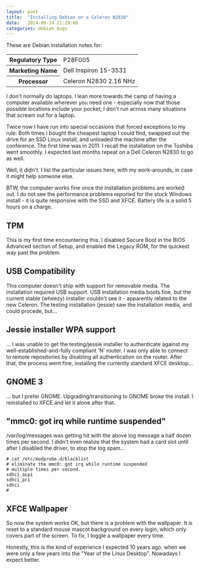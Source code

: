 ```yaml
---
layout: post
title:  "Installing Debian on a Celeron N2830"
date:   2014-09-14 21:29:00
categories: debian bugs
---
```

These are Debian installation notes for:

<p>
<table>
<tr><th>Regulatory Type</th><td>P28F005</td></tr>
<tr><th>Marketing Name</th><td>Dell Inspiron 15-3531</td></tr>
<tr><th>Processor</th><td>Celeron N2830 2.16 NHz</td></tr>
</table>
</p>

I don't normally do laptops. I lean more towards the camp of having a computer available wherever you need one - especially now that those possible locations include your pocket, I don't run across many situations that scream out for a laptop.

Twice now I have run into special occasions that forced exceptions to my rule. Both times I  bought the cheapest laptop I could find, swapped out the drive for an SSD Linux install, and unloaded the machine after the conference. The first time was in 2011. I recall the installation on the Toshiba went smoothly. I expected last months repeat on a Dell Celeron N2830 to go as well.

Well, it didn't. I list the particular issues here, with my work-arounds, in case it might help someone else.

BTW, the computer works fine once the installation problems are worked out. I do not see the performance problems reported for the stock Windows install - it is quite responsive with the SSD and XFCE. Battery life is a solid 5 hours on a charge.



TPM
---

This is my first time encountering this. I disabled Secure Boot in the BIOS Advanced section of Setup, and enabled the Legacy ROM, for the quickest way past the problem.

USB Compatibility
-----------------

This computer doesn't ship with support for removable media. The installation required USB support. USB installation media boots fine, but the current stable (wheezy) installer couldn't see it - apparently related to the new Celeron. The testing installation (jessie) saw the installation media, and could procede, but...

Jessie installer WPA support
----------------------------

... I was unable to get the testing/jessie installer to authenticate against my well-established-and-fully compliant 'N' router. I was only able to connect to remote repositories by disabling all authentication on the router. After that, the process went fine, installing the currently standard XFCE desktop...


GNOME 3
-------

... but I prefer GNOME. Upgrading/transitioning to GNOME broke the install. I reinstalled to XFCE and let it alone after that.


"mmc0: got irq while runtime suspended"
---------------------------------

/var/log/messages was getting hit with the above log message a half dozen times per second. I didn't even realize that the system had a card slot until after I disabled the driver, to stop the log spam...

    # cat /etc/modprobe.d/blacklist 
    # eliminate the mmc0: got irq while runtime suspended
    # multiple times per second.
    sdhci_acpi
    sdhci_pci
    sdhci
    # 

XFCE Wallpaper
--------------

So now the system works OK, but there is a problem with the wallpaper. It is reset to a standard mouse mascot background on every login, which only covers part of the screen. To fix, I toggle a wallpaper every time.


Honestly, this is the kind of experience I expected 10 years ago, when we were only a few years into the "Year of the Linux Desktop". Nowadays I expect better.


